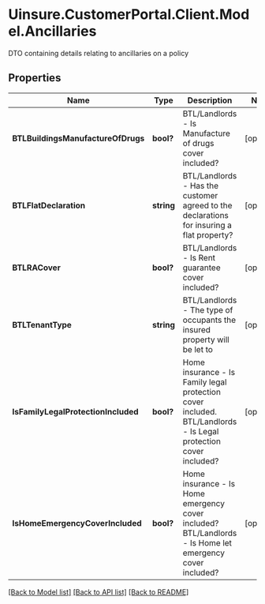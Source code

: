 # Uinsure.CustomerPortal.Client.Model.Ancillaries
DTO containing details relating to ancillaries on a policy

## Properties

Name | Type | Description | Notes
------------ | ------------- | ------------- | -------------
**BTLBuildingsManufactureOfDrugs** | **bool?** | BTL/Landlords - Is Manufacture of drugs cover included? | [optional] 
**BTLFlatDeclaration** | **string** | BTL/Landlords - Has the customer agreed to the declarations for insuring a flat property? | [optional] 
**BTLRACover** | **bool?** | BTL/Landlords - Is Rent guarantee cover included? | [optional] 
**BTLTenantType** | **string** | BTL/Landlords - The type of occupants the insured property will be let to | [optional] 
**IsFamilyLegalProtectionIncluded** | **bool?** | Home insurance - Is Family legal protection cover included.  BTL/Landlords - Is Legal protection cover included? | [optional] 
**IsHomeEmergencyCoverIncluded** | **bool?** | Home insurance - Is Home emergency cover included?  BTL/Landlords - Is Home let emergency cover included? | [optional] 

[[Back to Model list]](../README.md#documentation-for-models) [[Back to API list]](../README.md#documentation-for-api-endpoints) [[Back to README]](../README.md)

